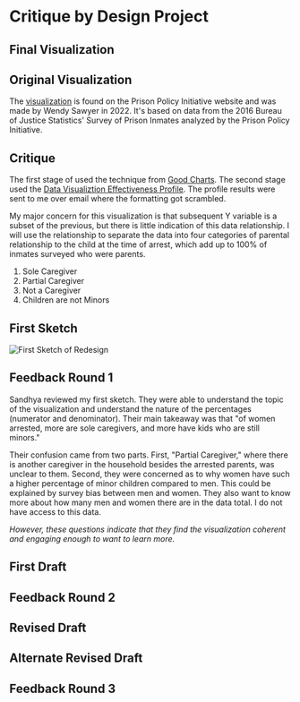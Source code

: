 # Critique by Design Project

## Final Visualization



## Original  Visualization
The [visualization](https://www.prisonpolicy.org/graphs/spi_family_separation_sex.html) is found on the Prison Policy Initiative website and was made by Wendy Sawyer in 2022. It's based on data from the 2016 Bureau of Justice Statistics' Survey of Prison Inmates analyzed by the Prison Policy Initiative.

## Critique 
The first stage of used the technique from [Good Charts](https://docs.google.com/spreadsheets/d/1NJC62tJaYt402543EbG_gNnxd9ZIaAl2qgJeVa-J-0Q/edit?usp=sharing). The second stage used the [Data Visualiztion Effectiveness Profile](https://github.com/ruesellers/datastories/blob/main/Data%20Visualization%20Effectiveness%20Profile.pdf). The profile results were sent to me over email where the formatting got scrambled.

My major concern for this visualization is that subsequent Y variable is a subset of the previous, but there is little indication of this data relationship. I will use the relationship to separate the data into four categories of parental relationship to the child at the time of arrest, which add up to 100% of inmates surveyed who were parents.
1. Sole Caregiver
2. Partial Caregiver
3. Not a Caregiver
4. Children are not Minors

## First Sketch
![First Sketch of Redesign](https://github.com/ruesellers/datastories/tree/main/docs/assets/ppisketch.jpg)

## Feedback Round 1
Sandhya reviewed my first sketch. They were able to understand the topic of the visualization and understand the nature of the percentages (numerator and denominator). Their main takeaway was that "of women arrested, more are sole caregivers, and more have kids who are still minors."

Their confusion came from two parts. First, "Partial Caregiver," where there is another caregiver in the household besides the arrested parents, was unclear to them. Second, they were concerned as to why women have such a higher percentage of minor children compared to men. This could be explained by survey bias between men and women. They also want to know more about how many men and women there are in the data total. I do not have access to this data.

*However, these questions indicate that they find the visualization coherent and engaging enough to want to learn more.*

## First Draft
<div class="flourish-embed flourish-chart" data-src="visualisation/11833558"><script src="https://public.flourish.studio/resources/embed.js"></script></div>

## Feedback Round 2

## Revised Draft
<div class="flourish-embed flourish-chart" data-src="visualisation/11833797"><script src="https://public.flourish.studio/resources/embed.js"></script></div>

## Alternate Revised Draft
<div class="flourish-embed flourish-chart" data-src="visualisation/11834166"><script src="https://public.flourish.studio/resources/embed.js"></script></div>

## Feedback Round 3
